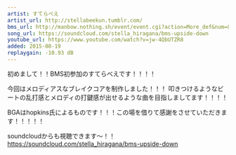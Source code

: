 ```yaml
---
artist: すてらべえ
artist_url: http://stellabeekun.tumblr.com/
bms_url: http://manbow.nothing.sh/event/event.cgi?action=More_def&num=8&event=101
song_url: https://soundcloud.com/stella_hiragana/bms-upside-down
youtube_url: https://www.youtube.com/watch?v=jw-4QbUTZR8
added: 2015-08-19
replaygain: -10.93 dB
---
```


初めまして！！BMS初参加のすてらべえです！！！！

今回はメロディアスなブレイクコアを制作しました！！！
叩きつけるようなビートの乱打感とメロディの打鍵感が出せるような曲を目指しましてます！！！！

BGAはhopkins氏によるものです！！！この場を借りて感謝をさせていただきます！！！！！

soundcloudからも視聴できます～！！
https://soundcloud.com/stella_hiragana/bms-upside-down
